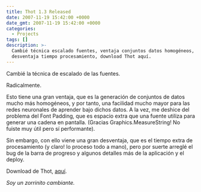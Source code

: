 ```yaml
---
title: Thot 1.3 Released
date: 2007-11-19 15:42:00 +0000
date_gmt: 2007-11-19 15:42:00 +0000
categories:
  - Projects
tags: []
description: >-
  Cambié técnica escalado fuentes, ventaja conjuntos datos homogéneos,
  desventaja tiempo procesamiento, download Thot aquí.
---
```



Cambié la técnica de escalado de las fuentes.

Radicalmente.

Esto tiene una gran ventaja, que es la generación de conjuntos de datos mucho más homogéneos, y por tanto, una facilidad mucho mayor para las redes neuronales de aprender bajo dichos datos. A la vez, me deshice del problema del Font Padding, que es espacio extra que una fuente utiliza para generar una cadena en pantalla. (Gracias Graphics.MeasureString! No fuiste muy útil pero sí performante).

Sin embargo, con ello viene una gran desventaja, que es el tiempo extra de procesamiento (y claro! lo proceso todo a mano), pero por suerte arreglé el bug de la barra de progreso y algunos detalles más de la aplicación y el deploy.

Download de Thot, [aquí](http://alphagma.googlepages.com).

_Soy un zorrinito cambiante._
